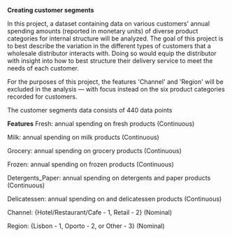**Creating customer segments**

In this project, a dataset containing data on various customers' annual spending amounts (reported in monetary units) of diverse product categories for internal structure will be analyzed. The goal of this project is to best describe the variation in the different types of customers that a wholesale distributor interacts with. Doing so would equip the distributor with insight into how to best structure their delivery service to meet the needs of each customer.

For the purposes of this project, the features 'Channel' and 'Region' will be excluded in the analysis — with focus instead on the six product categories recorded for customers.

The customer segments data consists of 440 data points 

**Features**
Fresh: annual spending on fresh products (Continuous)

Milk: annual spending on milk products (Continuous)

Grocery: annual spending on grocery products (Continuous)

Frozen: annual spending on frozen products (Continuous)

Detergents_Paper: annual spending on detergents and paper products (Continuous)

Delicatessen: annual spending on and delicatessen products (Continuous)

Channel: {Hotel/Restaurant/Cafe - 1, Retail - 2} (Nominal)

Region: {Lisbon - 1, Oporto - 2, or Other - 3} (Nominal)
